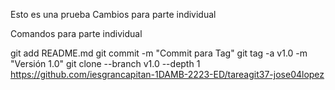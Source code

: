 Esto es una prueba
Cambios para parte individual 

Comandos para parte individual

git add README.md
git commit -m "Commit para Tag"
git tag -a v1.0 -m "Versión 1.0"
git clone --branch v1.0 --depth 1 https://github.com/iesgrancapitan-1DAMB-2223-ED/tareagit37-jose04lopez
